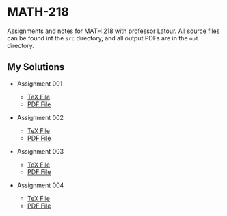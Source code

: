 # MATH-218
Assignments and notes for MATH 218 with professor Latour.  All source files can be found int the `src` directory, and all output PDFs are in the `out` directory.

## My Solutions

* Assignment 001 
  - [TeX File](https://github.com/shmishtopher/MATH-218/blob/master/src/Assignment_001.tex)
  - [PDF File](https://github.com/shmishtopher/MATH-218/blob/master/out/Assignment_001.pdf)

* Assignment 002
  - [TeX File](https://github.com/shmishtopher/MATH-218/blob/master/src/Assignment_002.tex)
  - [PDF File](https://github.com/shmishtopher/MATH-218/blob/master/out/Assignment_002.pdf)

* Assignment 003
  - [TeX File](https://github.com/shmishtopher/MATH-218/blob/master/src/Assignment_003.tex)
  - [PDF File](https://github.com/shmishtopher/MATH-218/blob/master/out/Assignment_003.pdf)

* Assignment 004
  - [TeX File](https://github.com/shmishtopher/MATH-218/blob/master/src/Assignment_004.tex)
  - [PDF File](https://github.com/shmishtopher/MATH-218/blob/master/out/Assignment_004.pdf)